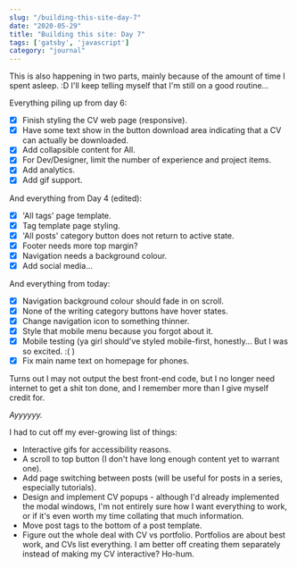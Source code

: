 ```yaml
---
slug: "/building-this-site-day-7"
date: "2020-05-29"
title: "Building this site: Day 7"
tags: ['gatsby', 'javascript']
category: "journal"
---
```


This is also happening in two parts, mainly because of the amount of time I spent asleep. :D I'll keep telling myself that I'm still on a good routine...

Everything piling up from day 6:

- [x] Finish styling the CV web page (responsive).
- [x] Have some text show in the button download area indicating that a CV can actually be downloaded.
- [x] Add collapsible content for All.
- [x] For Dev/Designer, limit the number of experience and project items.
- [x] Add analytics.
- [x] Add gif support.

And everything from Day 4 (edited):

- [x] 'All tags' page template.
- [x] Tag template page styling.
- [x] 'All posts' category button does not return to active state.
- [x] Footer needs more top margin?
- [x] Navigation needs a background colour.
- [x] Add social media...

And everything from today:
- [x] Navigation background colour should fade in on scroll.
- [x] None of the writing category buttons have hover states.
- [x] Change navigation icon to something thinner.
- [x] Style that mobile menu because you forgot about it.
- [x] Mobile testing (ya girl should've styled mobile-first, honestly... But I was so excited. :( )
- [x] Fix main name text on homepage for phones.

Turns out I may not output the best front-end code, but I no longer need internet to get a shit ton done, and I remember more than I give myself credit for.

*Ayyyyyy.*

I had to cut off my ever-growing list of things:
- Interactive gifs for accessibility reasons.
- A scroll to top button (I don't have long enough content yet to warrant one).
- Add page switching between posts (will be useful for posts in a series, especially tutorials).
- Design and implement CV popups - although I'd already implemented the modal windows, I'm not entirely sure how I want everything to work, or if it's even worth my time collating that much information.
- Move post tags to the bottom of a post template.
- Figure out the whole deal with CV vs portfolio. Portfolios are about best work, and CVs list everything. I am better off creating them separately instead of making my CV interactive? Ho-hum.
